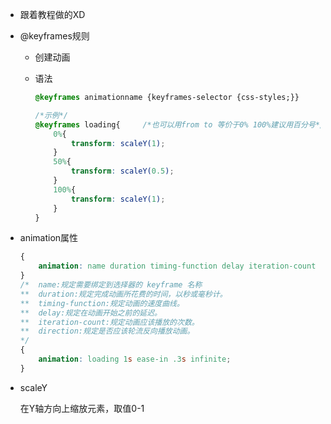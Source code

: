- 跟着教程做的XD

- @keyframes规则

  - 创建动画

  - 语法

    ```css
    @keyframes animationname {keyframes-selector {css-styles;}}

    /*示例*/
    @keyframes loading{		/*也可以用from to 等价于0% 100%建议用百分号*/
        0%{
            transform: scaleY(1);
        }
        50%{
            transform: scaleY(0.5);
        }
        100%{
            transform: scaleY(1);
        }
    }
    ```

- animation属性

    ```css
    {
    	animation: name duration timing-function delay iteration-count direction;
    }
    /*	name:规定需要绑定到选择器的 keyframe 名称
    **	duration:规定完成动画所花费的时间，以秒或毫秒计。
    **	timing-function:规定动画的速度曲线。
    **	delay:规定在动画开始之前的延迟。
    **  iteration-count:规定动画应该播放的次数。
    **  direction:规定是否应该轮流反向播放动画。
    */
    {
        animation: loading 1s ease-in .3s infinite;
    }
    ```

- scaleY

    在Y轴方向上缩放元素，取值0-1